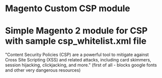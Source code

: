 # Magento Custom CSP module
Simple Magento 2 module for CSP with sample csp_whitelist.xml file
===================

"Content Security Policies (CSP) are a powerful tool to mitigate against Cross Site Scripting (XSS) and related attacks, including card skimmers, session hijacking, clickjacking, and more." (first of all - blocks google fonts and other very dangerous resources)
